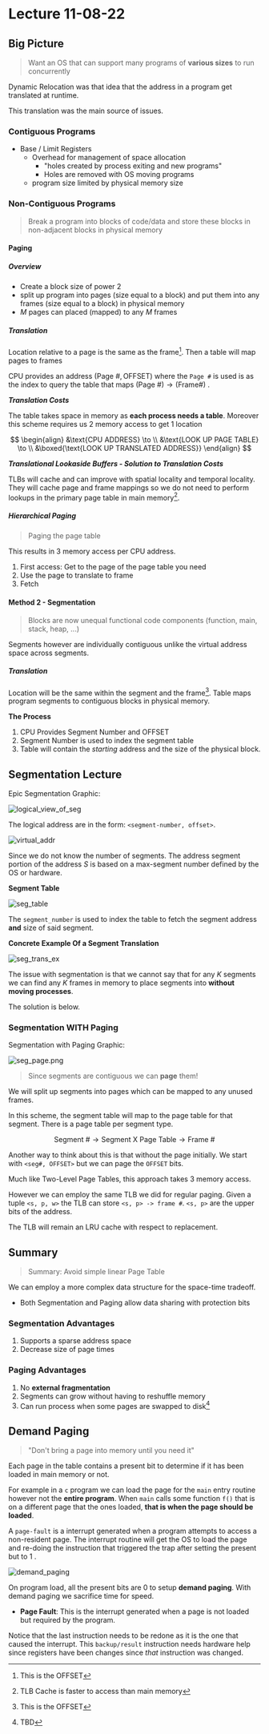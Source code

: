 # Lecture 11-08-22

## Big Picture
> Want an OS that can support many programs of **various sizes** to run concurrently

Dynamic Relocation was that idea that the address in a program get translated at runtime. 

This translation was the main source of issues. 

### Contiguous Programs
+ Base / Limit Registers
	+ Overhead for management of space allocation
		+ "holes created by process exiting and new programs"
		+ Holes are removed with OS moving programs
	+ program size limited by physical memory size


### Non-Contiguous Programs

> Break a program into blocks of code/data and store these blocks in non-adjacent blocks in physical memory

#### Paging
##### Overview
- Create a block size of power 2
- split up program into pages (size equal to a block) and put them into any frames (size equal to a block) in physical memory
- $M$ pages can placed (mapped) to any $M$ frames

##### Translation
Location relative to a page is the same as the frame[^1]. Then a table will map pages to frames

CPU provides an address $(\text{Page }\#, \text{OFFSET})$ where the `Page #` is used is as the index to query the table that maps $\text{(Page \#)} \to\text{(Frame\#)}$ .

***Translation Costs***

The table takes space in memory as **each process needs a table**. Moreover this scheme requires us 2 memory access to get 1 location

$$
\begin{align}
&\text{CPU ADDRESS} \to \\
&\text{LOOK UP PAGE TABLE} \to \\
&\boxed{\text{LOOK UP TRANSLATED ADDRESS}}
\end{align}
$$

***Translational Lookaside Buffers - Solution to Translation Costs***

TLBs will cache and can improve with spatial locality and temporal locality. They will cache page and frame mappings so we do not need to perform lookups in the primary page table in main memory[^2]. 

##### Hierarchical Paging

> Paging the page table

This results in 3 memory access per CPU address. 
1. First access: Get to the page of the page table you need
2. Use the page to translate to frame
3. Fetch

#### Method 2 - Segmentation

> Blocks are now unequal functional code components (function, main, stack, heap, ...)

Segments however are individually contiguous unlike the virtual address space across segments.

##### Translation
Location will be the same within the segment and the frame[^1]. Table maps program segments to contiguous blocks in physical memory.


**The Process**

1. CPU Provides Segment Number and OFFSET
2. Segment Number is used to index the segment table 
3. Table will contain the *starting* address and the size of the physical block. 

## Segmentation Lecture
Epic Segmentation Graphic:

![logical_view_of_seg](/img/logical_view_of_seg.png)

The logical address are in the form: `<segment-number, offset>`. 

![virtual_addr](/img/virtual_addr.png)

Since we do not know the number of segments. The address segment portion of the address $S$ is based on a max-segment number defined by the OS or hardware. 

**Segment Table**

![seg_table](/img/seg_table.png)

The `segment_number` is used to index the table to fetch the segment address **and** size of said segment. 

**Concrete Example Of a Segment Translation**

![seg_trans_ex](/img/seg_trans_ex.png)

The issue with segmentation is that we cannot say that for any $K$ segments we can find any $K$ frames in memory to place segments into **without moving processes**.

The solution is below. 

### Segmentation WITH Paging
Segmentation with Paging Graphic:

![seg_page.png](/img/seg_page.png)

> Since segments are contiguous we can **page** them!

We will split up segments into pages which can be mapped to any unused frames.

In this scheme, the segment table will map to the page table for that segment. There is a page table per segment type. 

$$
\text{Segment \#} \to \text{Segment X Page Table} \to \text{Frame \#}
$$

Another way to think about this is that without the page initially. We start with `<seg#, OFFSET>` but we can page the `OFFSET` bits. 

Much like Two-Level Page Tables, this approach takes 3 memory access. 

However we can employ the same TLB we did for regular paging. Given a tuple `<s, p, w>` the TLB can store `<s, p> -> frame #`. `<s, p>` are the upper bits of the address. 

The TLB will remain an LRU cache with respect to replacement. 

## Summary
> Summary: Avoid simple linear Page Table

We can employ a more complex data structure for the space-time tradeoff. 

+ Both Segmentation and Paging allow data sharing with protection bits

### Segmentation Advantages
1. Supports a sparse address space
2. Decrease size of page times

### Paging Advantages
1. No **external fragmentation**
2. Segments can grow without having to reshuffle memory
3. Can run process when some pages are swapped to disk[^3]


## Demand Paging

> "Don't bring a page into memory until you need it"

Each page in the table contains a present bit to determine if it has been loaded in main memory or not. 

For example in a `c` program we can load the page for the `main` entry routine however not the **entire program**. When `main` calls some function `f()` that is on a different page that the ones loaded, **that is when the page should be loaded**. 

A `page-fault` is a interrupt generated when a program attempts to access a non-resident page. The interrupt routine will get the OS to load the page and re-doing the instruction that triggered the trap after setting the present but to $1$ .

![demand_paging](/img/demand_paging.png)

On program load, all the present bits are $0$ to setup **demand paging**. With demand paging we sacrifice time for speed. 

+ **Page Fault**: This is the interrupt generated when a page is not loaded but required by the program. 

Notice that the last instruction needs to be redone as it is the one that caused the interrupt. This `backup/result` instruction needs hardware help since registers have been changes since *that* instruction was changed. 


[^1]: This is the OFFSET
[^2]: TLB Cache is faster to access than main memory
[^3]: TBD